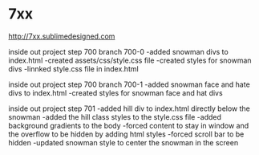 # 7xx
http://7xx.sublimedesigned.com


inside out project step 700 branch 700-0
-added snowman divs to index.html
-created assets/css/style.css file
-created styles for snowman divs
-linnked style.css file in index.html

inside out project step 700 branch 700-1
-added snowman face and hate divs to index.html
-created styles for snowman face and hat divs

inside out project step 701
-added hill div to index.html directly below the snowman
-added the hill class styles to the style.css file
-added background gradients to the body
-forced content to stay in window and the overflow to be hidden by adding html styles
-forced scroll bar to be hidden
-updated snowman style to center the snowman in the screen
